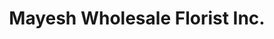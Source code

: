 ---
title: "Mayesh Wholesale Florist Inc."
url: /chandler/mayesh-wholesale-florist-inc/
shop: florist
---